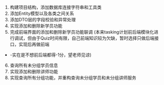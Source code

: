 1. 构建项目结构，添加数据库连接字符串和工具类
2. 添加Entity模型以及各类之间关系
3. 添加DTO层的字段校验和异常处理
4. 实现添加和删除新学员功能
5. 完成前端界面的添加和删除新学员功能联调
(本来tasking计划前后端模块化进行调试，但由于Quiz时间有限，自己前端知识较为欠缺，暂时选择只做后端接口，实现后再做前端
- -实在是不想前后端都得-1分，望老师见谅)
6. 查询所有未分组学员信息
7. 实现添加和删除讲师功能
8. 实现查询所有分组功能，并重构查询未分组学员和未分组讲师服务
